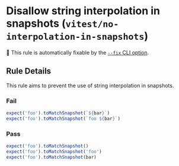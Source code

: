 # Disallow string interpolation in snapshots (`vitest/no-interpolation-in-snapshots`)

🔧 This rule is automatically fixable by the [`--fix` CLI option](https://eslint.org/docs/latest/user-guide/command-line-interface#--fix).

<!-- end auto-generated rule header -->

## Rule Details

This rule aims to prevent the use of string interpolation in snapshots.

### Fail

```ts
expect('foo').toMatchSnapshot(`${bar}`)
expect('foo').toMatchSnapshot(`foo ${bar}`)
```

### Pass

```ts
expect('foo').toMatchSnapshot()
expect('foo').toMatchSnapshot('foo')
expect('foo').toMatchSnapshot(bar)
```